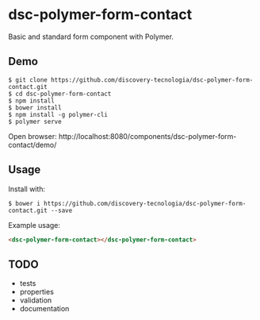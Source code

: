 # dsc-polymer-form-contact

Basic and standard form component with Polymer.

## Demo

```
$ git clone https://github.com/discovery-tecnologia/dsc-polymer-form-contact.git
$ cd dsc-polymer-form-contact
$ npm install
$ bower install
$ npm install -g polymer-cli
$ polymer serve
```
Open browser: http://localhost:8080/components/dsc-polymer-form-contact/demo/

## Usage

Install with:

```
$ bower i https://github.com/discovery-tecnologia/dsc-polymer-form-contact.git --save
```

Example usage:

```html
<dsc-polymer-form-contact></dsc-polymer-form-contact>
```

## TODO

 * tests
 * properties
 * validation
 * documentation
